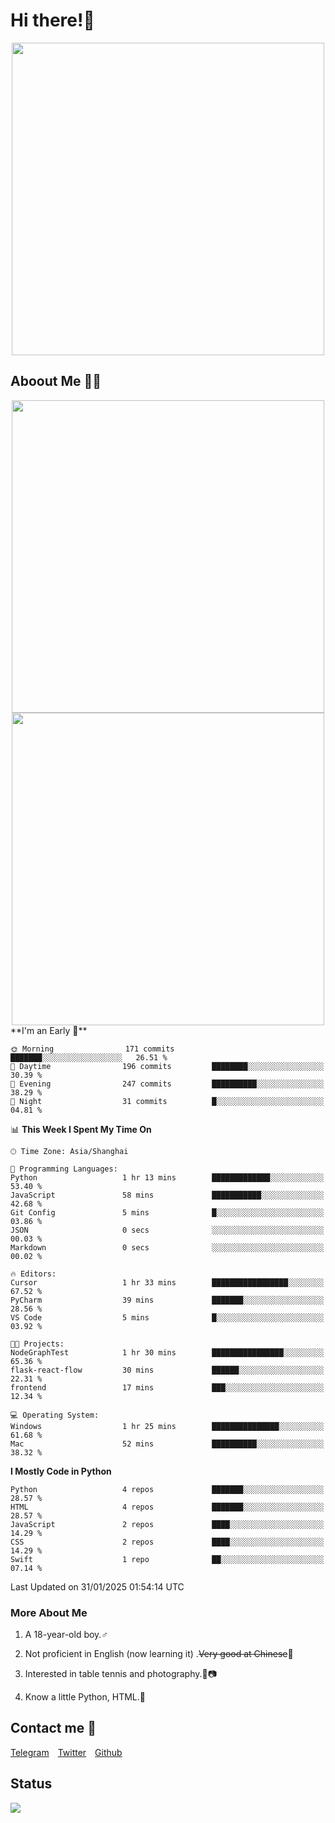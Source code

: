 # Hi there!🎉

<div align=center><img src="https://count.getloli.com/get/@Cicada000?theme=moebooru" width=500px></div>

## Aboout Me 👀💦

<div align=center>
<img src="https://github-readme-stats.vercel.app/api?username=Cicada000&show_icons=true&theme=tokyonight" width=500px>
<br>
<img src="https://github-readme-stats.vercel.app/api/top-langs/?username=Cicada000&show_icons=true&theme=tokyonight&layout=compact" width=500px>
</div>
<!--START_SECTION:waka-->
**I'm an Early 🐤** 

```text
🌞 Morning                171 commits         ███████░░░░░░░░░░░░░░░░░░   26.51 % 
🌆 Daytime                196 commits         ████████░░░░░░░░░░░░░░░░░   30.39 % 
🌃 Evening                247 commits         ██████████░░░░░░░░░░░░░░░   38.29 % 
🌙 Night                  31 commits          █░░░░░░░░░░░░░░░░░░░░░░░░   04.81 % 
```


📊 **This Week I Spent My Time On** 

```text
🕑︎ Time Zone: Asia/Shanghai

💬 Programming Languages: 
Python                   1 hr 13 mins        █████████████░░░░░░░░░░░░   53.40 % 
JavaScript               58 mins             ███████████░░░░░░░░░░░░░░   42.68 % 
Git Config               5 mins              █░░░░░░░░░░░░░░░░░░░░░░░░   03.86 % 
JSON                     0 secs              ░░░░░░░░░░░░░░░░░░░░░░░░░   00.03 % 
Markdown                 0 secs              ░░░░░░░░░░░░░░░░░░░░░░░░░   00.02 % 

🔥 Editors: 
Cursor                   1 hr 33 mins        █████████████████░░░░░░░░   67.52 % 
PyCharm                  39 mins             ███████░░░░░░░░░░░░░░░░░░   28.56 % 
VS Code                  5 mins              █░░░░░░░░░░░░░░░░░░░░░░░░   03.92 % 

🐱‍💻 Projects: 
NodeGraphTest            1 hr 30 mins        ████████████████░░░░░░░░░   65.36 % 
flask-react-flow         30 mins             ██████░░░░░░░░░░░░░░░░░░░   22.31 % 
frontend                 17 mins             ███░░░░░░░░░░░░░░░░░░░░░░   12.34 % 

💻 Operating System: 
Windows                  1 hr 25 mins        ███████████████░░░░░░░░░░   61.68 % 
Mac                      52 mins             ██████████░░░░░░░░░░░░░░░   38.32 % 
```

**I Mostly Code in Python** 

```text
Python                   4 repos             ███████░░░░░░░░░░░░░░░░░░   28.57 % 
HTML                     4 repos             ███████░░░░░░░░░░░░░░░░░░   28.57 % 
JavaScript               2 repos             ████░░░░░░░░░░░░░░░░░░░░░   14.29 % 
CSS                      2 repos             ████░░░░░░░░░░░░░░░░░░░░░   14.29 % 
Swift                    1 repo              ██░░░░░░░░░░░░░░░░░░░░░░░   07.14 % 
```




 Last Updated on 31/01/2025 01:54:14 UTC
<!--END_SECTION:waka-->

### More About Me

1. A 18-year-old boy.♂

2. Not proficient in English (now learning it) .~~Very good at Chinese~~🤣

3. Interested in table tennis and photography.🏓📷

4. Know a little Python, HTML.🐍


## Contact me 💬

[Telegram](https://t.me/CicadaLYW)&emsp;[Twitter](https://twitter.com/Cicada0001)&emsp;[Github](https://github.com/Cicada000)

## Status
<img src="https://weather-icon.journeyad.repl.co/@hangzhou?v=1" align="left">







